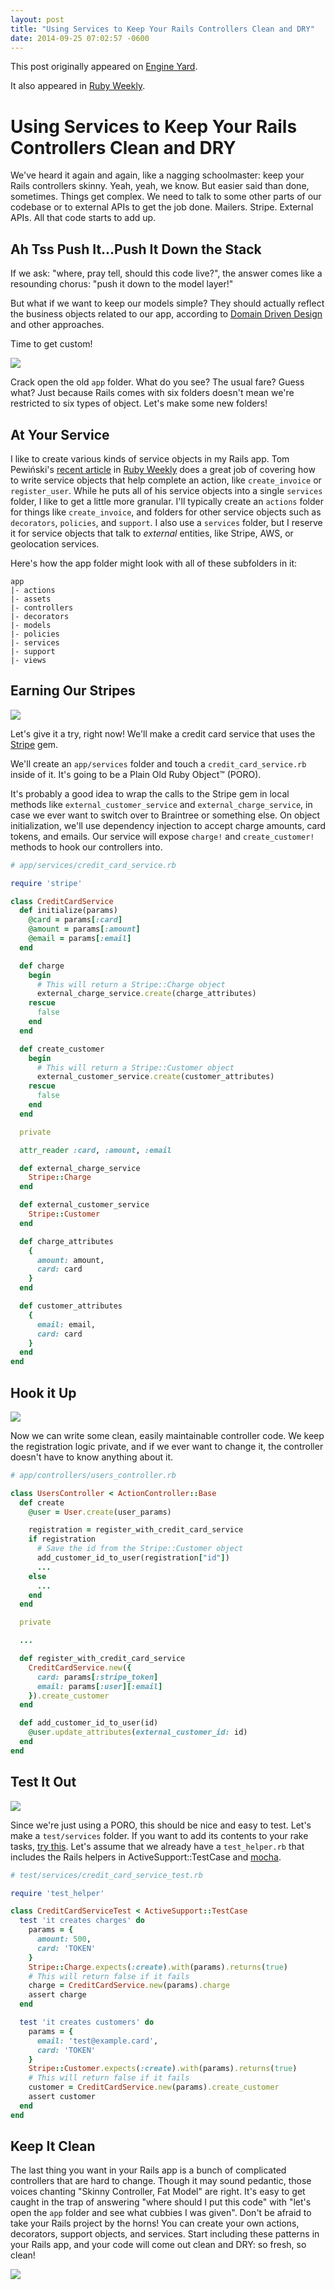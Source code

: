 ```yaml
---
layout: post
title: "Using Services to Keep Your Rails Controllers Clean and DRY"
date: 2014-09-25 07:02:57 -0600
---
```


This post originally appeared on [Engine Yard](https://blog.engineyard.com/2014/keeping-your-rails-controllers-dry-with-services).

It also appeared in [Ruby Weekly](http://rubyweekly.com/issues/214).

# Using Services to Keep Your Rails Controllers Clean and DRY

We've heard it again and again, like a nagging schoolmaster: keep your Rails controllers skinny. Yeah, yeah, we know. But easier said than done, sometimes. Things get complex. We need to talk to some other parts of our codebase or to external APIs to get the job done. Mailers. Stripe. External APIs. All that code starts to add up.

## Ah Tss Push It...Push It Down the Stack

If we ask: "where, pray tell, should this code live?", the answer comes like a resounding chorus: "push it down to the model layer!"

But what if we want to keep our models simple? They should actually reflect the business objects related to our app, according to [Domain Driven Design](http://quickleft.com/blog/engineering-lunch-series-building-complex-domains-in-rails) and other approaches.

Time to get custom!

<img src="//quickleft-production.s3.amazonaws.com/uploads/asset/attachment/158/asset.gif"/>

Crack open the old `app` folder. What do you see? The usual fare? Guess what?  Just because Rails comes with six folders doesn't mean we're restricted to six types of object. Let's make some new folders!

## At Your Service

I like to create various kinds of service objects in my Rails app. Tom Pewiński's [recent article](https://netguru.co/blog/service-objects-in-rails-will-help) in [Ruby Weekly](http://rubyweekly.com/) does a great job of covering how to write service objects that help complete an action, like `create_invoice` or `register_user`. While he puts all of his service objects into a single `services` folder, I like to get a little more granular. I'll typically create an `actions` folder for things like `create_invoice`, and folders for other service objects such as `decorators`, `policies`, and `support`. I also use a `services` folder, but I reserve it for service objects that talk to _external_ entities, like Stripe, AWS, or geolocation services.

Here's how the app folder might look with all of these subfolders in it:

```
app
|- actions
|- assets
|- controllers
|- decorators
|- models
|- policies
|- services
|- support
|- views

```

## Earning Our Stripes

<img src="//quickleft-production.s3.amazonaws.com/uploads/asset/attachment/159/asset.jpg"/>

Let's give it a try, right now! We'll make a credit card service that uses the [Stripe](https://stripe.com/) gem.

We'll create an `app/services` folder and touch a `credit_card_service.rb` inside of it. It's going to be a Plain Old Ruby Object™ (PORO).

It's probably a good idea to wrap the calls to the Stripe gem in local methods like `external_customer_service` and `external_charge_service`, in case we ever want to switch over to Braintree or something else. On object initialization, we'll use dependency injection to accept charge amounts, card tokens, and emails. Our service will expose `charge!` and `create_customer!` methods to hook our controllers into.

```ruby
# app/services/credit_card_service.rb

require 'stripe'

class CreditCardService
  def initialize(params)
    @card = params[:card]
    @amount = params[:amount]
    @email = params[:email]
  end

  def charge
    begin
      # This will return a Stripe::Charge object
      external_charge_service.create(charge_attributes)
    rescue
      false
    end
  end

  def create_customer
    begin
      # This will return a Stripe::Customer object
      external_customer_service.create(customer_attributes)
    rescue
      false
    end
  end

  private

  attr_reader :card, :amount, :email

  def external_charge_service
    Stripe::Charge
  end

  def external_customer_service
    Stripe::Customer
  end

  def charge_attributes
    {
      amount: amount,
      card: card
    }
  end

  def customer_attributes
    {
      email: email,
      card: card
    }
  end
end

```

## Hook it Up

<img src="//quickleft-production.s3.amazonaws.com/uploads/asset/attachment/160/asset.jpg">

Now we can write some clean, easily maintainable controller code. We keep the registration logic private, and if we ever want to change it, the controller doesn't have to know anything about it.

```ruby
# app/controllers/users_controller.rb

class UsersController < ActionController::Base
  def create
    @user = User.create(user_params)

    registration = register_with_credit_card_service
    if registration
      # Save the id from the Stripe::Customer object
      add_customer_id_to_user(registration["id"])
      ...
    else
      ...
    end
  end

  private

  ...

  def register_with_credit_card_service
    CreditCardService.new({
      card: params[:stripe_token]
      email: params[:user][:email]
    }).create_customer
  end

  def add_customer_id_to_user(id)
    @user.update_attributes(external_customer_id: id)
  end
end
```

## Test It Out

<img src="//quickleft-production.s3.amazonaws.com/uploads/asset/attachment/161/asset.jpg">

Since we're just using a PORO, this should be nice and easy to test. Let's make a `test/services` folder. If you want to add its contents to your rake tasks, [try this](http://stackoverflow.com/questions/18894060/rails-and-minitest-add-additional-folder). Let's assume that we already have a `test_helper.rb` that includes the Rails helpers in ActiveSupport::TestCase and [mocha](https://github.com/freerange/mocha).

```ruby
# test/services/credit_card_service_test.rb

require 'test_helper'

class CreditCardServiceTest < ActiveSupport::TestCase
  test 'it creates charges' do
    params = {
      amount: 500,
      card: 'TOKEN'
    }
    Stripe::Charge.expects(:create).with(params).returns(true)
    # This will return false if it fails
    charge = CreditCardService.new(params).charge
    assert charge
  end

  test 'it creates customers' do
    params = {
      email: 'test@example.card',
      card: 'TOKEN'
    }
    Stripe::Customer.expects(:create).with(params).returns(true)
    # This will return false if it fails
    customer = CreditCardService.new(params).create_customer
    assert customer
  end
end
```

## Keep It Clean

The last thing you want in your Rails app is a bunch of complicated controllers that are hard to change. Though it may sound pedantic, those voices chanting "Skinny Controller, Fat Model" are right. It's easy to get caught in the trap of answering "where should I put this code" with "let's open the `app` folder and see what cubbies I was given". Don't be afraid to take your Rails project by the horns! You can create your own actions, decorators, support objects, and services. Start including these patterns in your Rails app, and your code will come out clean and DRY: so fresh, so clean!

<img src="//quickleft-production.s3.amazonaws.com/uploads/asset/attachment/162/asset.gif">

